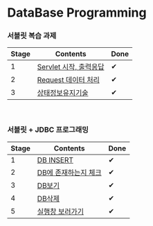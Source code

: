 # DataBase Programming

### 서블릿 복습 과제

 |Stage|Contents|Done|
 |------|---|---|
 |1|[Servlet 시작, 출력응답](https://github.com/wjdrbs96/JDBC_Project/blob/master/Assignment2/src/com/review/MyExample.java)|✔|
 |2|[Request 데이터 처리](https://github.com/wjdrbs96/JDBC_Project/blob/master/Assignment2/src/com/review/MyExample2.java)|✔|
 |3|[상태정보유지기술](https://github.com/wjdrbs96/JDBC_Project/blob/master/review.md)|✔|
 
 <br>
 
### 서블릿 + JDBC 프로그래밍

 |Stage|Contents|Done|
 |------|---|---|
 |1|[DB INSERT](https://github.com/wjdrbs96/JDBC_Project/blob/master/Assignment2/src/DBP/MemberSevlet.java)|✔|
 |2|[DB에 존재하는지 체크](https://github.com/wjdrbs96/JDBC_Project/blob/master/Assignment2/src/DBP/MemberSevlet.java)|✔|
 |3|[DB보기](https://github.com/wjdrbs96/JDBC_Project/blob/master/Assignment2/src/DBP/DBAllView.java)|✔|
 |4|[DB삭제](https://github.com/wjdrbs96/JDBC_Project/blob/master/Assignment2/src/DBP/DeleteAllMembers.java)|✔|
 |5|[실행창 보러가기](https://github.com/wjdrbs96/JDBC_Project/blob/master/Assignment2/view.md)|✔|
 
